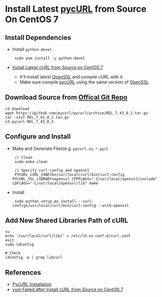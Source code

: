 # Install Latest [pycURL](http://pycurl.io/) from Source On CentOS 7

## Install Dependencies
* Install `python-devel`

       sudo yum install -y python-devel

* [Install Latest cURL from Source on CentOS 7](https://github.com/northbright/Notes/blob/master/curl/install-latest-curl-from-source-on-centos-7.md)
   * It'll install latest [OpenSSL](https://www.openssl.org/) and compile cURL with it
   * Make sure compile [pycURL](http://pycurl.io/)  using the same version of [OpenSSL](https://www.openssl.org/) 

## Download Source from [Offical Git Repo](https://github.com/pycurl/pycurl/releases)

    cd download
    wget https://github.com/pycurl/pycurl/archive/REL_7_43_0_2.tar.gz
    tar -xzvf REL_7_43_0_2.tar.gz
    cd pycurl-REL_7_43_0_2

## Configure and Install
* Make and Generate Files(e.g. `pycurl.so`, `*.pyc`)

       // Clean
       sudo make clean

       // Specify curl-config and openssl
       PYCURL_CURL_CONFIG=/usr/local/curl/bin/curl-config PYCURL_SSL_LIBRARY=openssl CPPFLAGS="-I/usr/local/openssl/include" LDFLAGS="-L/usr/local/openssl/lib" make

* Install
   
       sudo python setup.py install --curl-config=/usr/local/curl/bin/curl-config --with-openssl

## Add New Shared Libraries Path of cURL
 
    su
    echo '/usr/local/curl/lib/' > /etc/ld.so.conf.d/curl.conf
    exit
    sudo ldconfig
            
    # Check
    ldconfig -p | grep libcurl

## References
* [PycURL Installation](http://pycurl.io/docs/latest/install.html)
* [yum Failed after Install cURL from Source on CentOS 7](https://github.com/northbright/Notes/blob/master/Linux/CentOS/yum/yum-failed-after-install-curl-from-source-on-centos-7.md)
